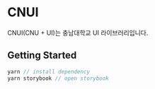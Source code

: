 # CNUI

CNUI(CNU + UI)는 충남대학교 UI 라이브러리입니다.

## Getting Started

```js
yarn // install dependency
yarn storybook // open storybook
```
